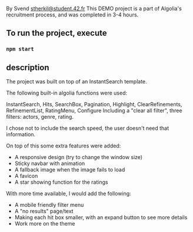 By Svend stherkil@student.42.fr
This DEMO project is a part of Algolia's recruitment process, and was completed in 3-4 hours.

## To run the project, execute

### `npm start`

## description

The project was built on top of an InstantSearch template.

The following built-in algolia functions were used:

InstantSearch, Hits, SearchBox, Pagination, Highlight,  ClearRefinements, RefinementList, RatingMenu, Configure
Including a "clear all filter", three filters: actors, genre, rating.

I chose not to include the search speed, the user doesn't need that information.


On top of this some extra features were added:

- A responsive design (try to change the window size)
- Sticky navbar with animation
- A fallback image when the image fails to load
- A favicon
- A star showing function for the ratings

With more time available, I would add the following:

- A mobile friendly filter menu
- A "no results" page/text
- Making each hit box smaller, with an expand button to see more details
- Work more on the theme

